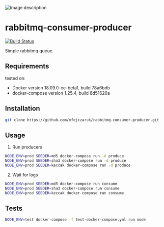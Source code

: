 ![Image description](https://i.imgur.com/N5dhLAA.gif)


# rabbitmq-consumer-producer
[![Build Status](https://travis-ci.org/mfejczaruk/rabbitmq-consumer-producer.svg?branch=master)](https://travis-ci.org/mfejczaruk/rabbitmq-consumer-producer)

Simple rabbitmq queue.

## Requirements

tested on:
- Docker version 18.09.0-ce-beta1, build 78a6bdb
- docker-compose version 1.25.4, build 8d51620a

## Installation

```bash
git clone https://github.com/mfejczaruk/rabbitmq-consumer-producer.git
```

## Usage

1. Run producers
```bash
NODE_ENV=prod SEEDER=md5 docker-compose run -d produce
NODE_ENV=prod SEEDER=sha3 docker-compose run -d produce
NODE_ENV=prod SEEDER=keccak docker-compose run -d produce
```

2. Wait for logs
```bash
NODE_ENV=prod SEEDER=md5 docker-compose run consume
NODE_ENV=prod SEEDER=sha3 docker-compose run consume
NODE_ENV=prod SEEDER=keccak docker-compose run consume
```

## Tests

```bash
NODE_ENV=test docker-compose -f test-docker-compose.yml run node
```

